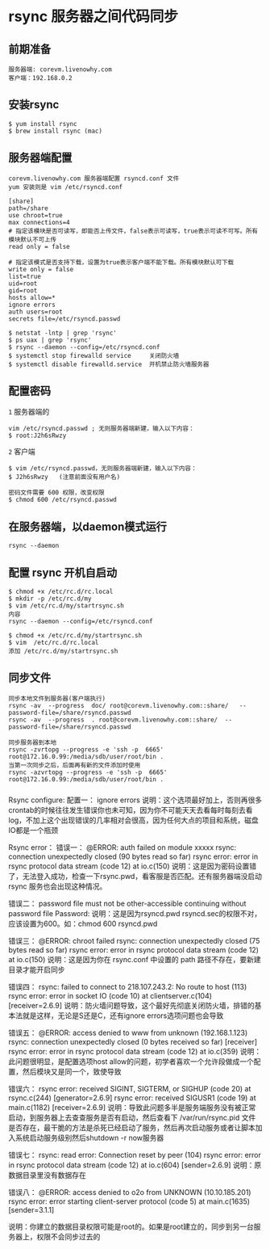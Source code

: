 # rsync 服务器之间代码同步 

## 前期准备

    服务器端: corevm.livenowhy.com
    客户端：192.168.0.2

## 安装rsync

    $ yum install rsync
    $ brew install rsync (mac)
    
## 服务器端配置
    
    corevm.livenowhy.com 服务器端配置 rsyncd.conf 文件
    yum 安装则是 vim /etc/rsyncd.conf
    
    [share]
    path=/share
    use chroot=true
    max connections=4
    # 指定该模块是否可读写，即能否上传文件，false表示可读写，true表示可读不可写。所有模块默认不可上传
    read only = false
    
    # 指定该模式是否支持下载，设置为true表示客户端不能下载。所有模块默认可下载
    write only = false
    list=true
    uid=root
    gid=root
    hosts allow=*
    ignore errors
    auth users=root
    secrets file=/etc/rsyncd.passwd
    
    $ netstat -lntp | grep 'rsync'
    $ ps uax | grep 'rsync'
    $ rsync --daemon --config=/etc/rsyncd.conf
    $ systemctl stop firewalld service     关闭防火墙
    $ systemctl disable firewalld.service  开机禁止防火墙服务器


## 配置密码
  
  `1` 服务器端的

    vim /etc/rsyncd.passwd ; 无则服务器端新建，输入以下内容：
    $ root:J2h6sRwzy
    
  `2` 客户端
  
    $ vim /etc/rsyncd.passwd，无则服务器端新建，输入以下内容：
    $ J2h6sRwzy   (注意前面没有用户名)
    
    密码文件需要 600 权限，改变权限
    $ chmod 600 /etc/rsyncd.passwd

## 在服务器端，以daemon模式运行

    rsync --daemon

## 配置 rsync 开机自启动
    
    $ chmod +x /etc/rc.d/rc.local
    $ mkdir -p /etc/rc.d/my
    $ vim /etc/rc.d/my/startrsync.sh
    内容
    rsync --daemon --config=/etc/rsyncd.conf

    $ chmod +x /etc/rc.d/my/startrsync.sh
    $ vim  /etc/rc.d/rc.local 
    添加 /etc/rc.d/my/startrsync.sh

## 同步文件

    同步本地文件到服务器(客户端执行)
    rsync -av  --progress  doc/ root@corevm.livenowhy.com::share/   --password-file=/share/rsyncd.passwd
    rsync -av  --progress  . root@corevm.livenowhy.com::share/  --password-file=/share/rsyncd.passwd

    同步服务器到本地
    rsync -zvrtopg --progress -e 'ssh -p  6665' root@172.16.0.99:/media/sdb/user/root/bin .
    当第一次同步之后，后面再有新的文件添加时使用
    rsync -azvrtopg --progress -e 'ssh -p  6665' root@172.16.0.99:/media/sdb/user/root/bin .
     

###

Rsync configure:
配置一：
ignore errors
说明：这个选项最好加上，否则再很多crontab的时候往往发生错误你也未可知，因为你不可能天天去看每时每刻去看log，不加上这个出现错误的几率相对会很高，因为任何大点的项目和系统，磁盘IO都是一个瓶颈
 
Rsync error： 
错误一： 
@ERROR: auth failed on module xxxxx 
rsync: connection unexpectedly closed (90 bytes read so far) 
rsync error: error in rsync protocol data stream (code 12) at io.c(150) 
说明：这是因为密码设置错了，无法登入成功，检查一下rsync.pwd，看客服是否匹配。还有服务器端没启动rsync 服务也会出现这种情况。

错误二： 
password file must not be other-accessible 
continuing without password file 
Password: 
说明：这是因为rsyncd.pwd rsyncd.sec的权限不对，应该设置为600。如：chmod 600 rsyncd.pwd

错误三： 
@ERROR: chroot failed 
rsync: connection unexpectedly closed (75 bytes read so far) 
rsync error: error in rsync protocol data stream (code 12) at io.c(150) 
说明：这是因为你在 rsync.conf 中设置的 path 路径不存在，要新建目录才能开启同步

错误四： 
rsync: failed to connect to 218.107.243.2: No route to host (113) 
rsync error: error in socket IO (code 10) at clientserver.c(104) [receiver=2.6.9] 
说明：防火墙问题导致，这个最好先彻底关闭防火墙，排错的基本法就是这样，无论是S还是C，还有ignore errors选项问题也会导致
 
错误五：
@ERROR: access denied to www from unknown (192.168.1.123)
rsync: connection unexpectedly closed (0 bytes received so far) [receiver]
rsync error: error in rsync protocol data stream (code 12) at io.c(359)
说明：此问题很明显，是配置选项host allow的问题，初学者喜欢一个允许段做成一个配置，然后模块又是同一个，致使导致

错误六：
rsync error: received SIGINT, SIGTERM, or SIGHUP (code 20) at rsync.c(244) [generator=2.6.9]
rsync error: received SIGUSR1 (code 19) at main.c(1182) [receiver=2.6.9]
说明：导致此问题多半是服务端服务没有被正常启动，到服务器上去查查服务是否有启动，然后查看下 /var/run/rsync.pid 文件是否存在，最干脆的方法是杀死已经启动了服务，然后再次启动服务或者让脚本加入系统启动服务级别然后shutdown -r now服务器

错误七：
rsync: read error: Connection reset by peer (104)
rsync error: error in rsync protocol data stream (code 12) at io.c(604) [sender=2.6.9]
说明：原数据目录里没有数据存在

错误八：
@ERROR: access denied to o2o from UNKNOWN (10.10.185.201)
rsync error: error starting client-server protocol (code 5) at main.c(1635) [sender=3.1.1]

说明：你建立的数据目录权限可能是root的。如果是root建立的，同步到另一台服务器上，权限不会同步过去的